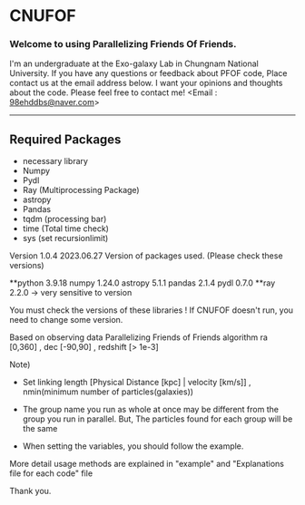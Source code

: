 # CNUFOF
### Welcome to using Parallelizing Friends Of Friends. 

I'm an undergraduate at the Exo-galaxy Lab in Chungnam National University. 
If you have any questions or feedback about PFOF code, Place contact us at the email address below.
I want your opinions and thoughts about the code. Please feel free to contact me! 
<Email : 98ehddbs@naver.com>

-------------------------------------------------------------------------------------------------
## Required Packages 
                           
* necessary library 
* Numpy
* Pydl                            
* Ray (Multiprocessing Package)
* astropy
* Pandas 
* tqdm (processing bar)
* time (Total time check)
* sys (set recursionlimit) 

Version 1.0.4 2023.06.27
Version of packages used. (Please check these versions)

**python  3.9.18
numpy   1.24.0
astropy 5.1.1
pandas  2.1.4
pydl    0.7.0 
**ray     2.2.0 -> very sensitive to version

You must check the versions of these libraries ! If CNUFOF doesn't run, you need to change some version.

 Based on observing data Parallelizing Friends of Friends algorithm 
ra [0,360] , dec [-90,90] , redshift [> 1e-3] 


Note)
- Set linking length [Physical Distance [kpc] | velocity [km/s]] , nmin(minimum number of particles(galaxies)) 

- The group name you run as whole at once may be different from the group you run in parallel. But, The particles found for each group will be the same 

- When setting the variables, you should follow the example.

More detail usage methods are explained in "example" and "Explanations file for each code"  file 

Thank you. 
